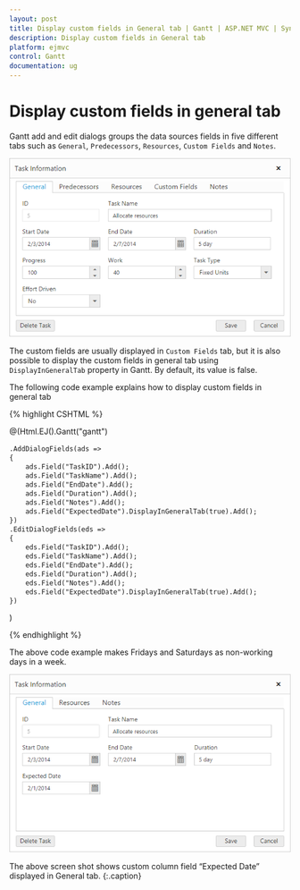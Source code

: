 ```yaml
---
layout: post
title: Display custom fields in General tab | Gantt | ASP.NET MVC | Syncfusion
description: Display custom fields in General tab
platform: ejmvc
control: Gantt
documentation: ug
---
```


# Display custom fields in general tab
Gantt add and edit dialogs groups the data sources fields in five different tabs such as `General`, `Predecessors`, `Resources`, `Custom Fields` and `Notes`.

![](Change-Custom-Fields_images/dialog_all_tab.png)

The custom fields are usually displayed in `Custom Fields` tab, but it is also possible to display the custom fields in general tab using `DisplayInGeneralTab` property in Gantt. By default, its value is false.

The following code example explains how to display custom fields in general tab

{% highlight CSHTML %}

@(Html.EJ().Gantt("gantt")

    .AddDialogFields(ads =>
    {
        ads.Field("TaskID").Add();
        ads.Field("TaskName").Add();
        ads.Field("EndDate").Add();
        ads.Field("Duration").Add();
        ads.Field("Notes").Add();
        ads.Field("ExpectedDate").DisplayInGeneralTab(true).Add();
    })
    .EditDialogFields(eds =>
    {
        eds.Field("TaskID").Add();
        eds.Field("TaskName").Add();
        eds.Field("EndDate").Add();
        eds.Field("Duration").Add();
        eds.Field("Notes").Add();
        eds.Field("ExpectedDate").DisplayInGeneralTab(true).Add();
    })

)

{% endhighlight %}

The above code example makes Fridays and Saturdays as non-working days in a week.

![](Change-Custom-Fields_images/dialog_specific_tab.png)

The above screen shot shows custom column field “Expected Date” displayed in General tab.
{:.caption}
